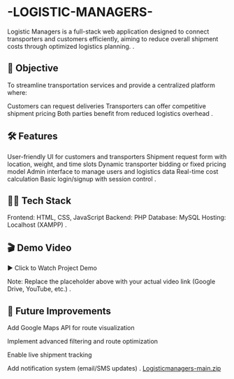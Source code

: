 # -LOGISTIC-MANAGERS-
Logistic Managers is a full-stack web application designed to connect transporters and customers efficiently, aiming to reduce overall shipment costs through optimized logistics planning.
.

🎯 Objective
----------------------------------------------------------------------------
To streamline transportation services and provide a centralized platform where:

Customers can request deliveries
Transporters can offer competitive shipment pricing
Both parties benefit from reduced logistics overhead
.

🛠️ Features
-------------------------------------------------------------------
User-friendly UI for customers and transporters
Shipment request form with location, weight, and time slots
Dynamic transporter bidding or fixed pricing model
Admin interface to manage users and logistics data
Real-time cost calculation
Basic login/signup with session control
.

🧑‍💻 Tech Stack
--------------------------------------------------
Frontend: HTML, CSS, JavaScript
Backend: PHP
Database: MySQL
Hosting: Localhost (XAMPP)
.

🎬 Demo Video
---------------------------------------------------------
▶️ Click to Watch Project Demo

Note: Replace the placeholder above with your actual video link (Google Drive, YouTube, etc.)
.

🚀 Future Improvements
------------------------------------------------------------------
Add Google Maps API for route visualization

Implement advanced filtering and route optimization

Enable live shipment tracking

Add notification system (email/SMS updates)
.
[Logisticmanagers-main.zip](https://github.com/user-attachments/files/21341174/Logisticmanagers-main.zip)


